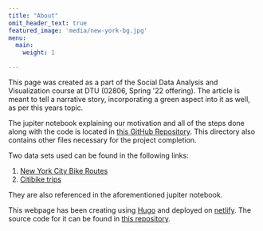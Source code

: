 ```yaml
---
title: "About"
omit_header_text: true
featured_image: 'media/new-york-bg.jpg'
menu:
  main:
    weight: 1

---
```

This page was created as a part of the Social Data Analysis and Visualization course at DTU (02806, Spring '22 offering). The article is meant to tell a narrative story, incorporating a green aspect into it as well, as per this years topic.

The jupiter notebook explaining our motivation and all of the steps done along with the code is located in [this GitHub Repository](https://github.com/jeyjey626/social-data-sources). This directory also contains other files necessary for the project completion.

Two data sets used can be found in the following links:
1.  [New York City Bike Routes](https://data.cityofnewyork.us/Transportation/New-York-City-Bike-Routes/7vsa-caz7?fbclid=IwAR1qhBBuDYaDo53woGk00lEG5IXKk9mrOp2seCaARmlS_Ga_Ifk7046Si7U)
2.  [Citibike trips](https://s3.amazonaws.com/tripdata/index.html?fbclid=IwAR15trP4MTHZSkcCqpxBBYtCJLGnAEycwRhWPrYct6QuMSstojYqAamT_D8)

They are also referenced in the aforementioned jupiter notebook.

This webpage has been creating using [Hugo](https://gohugo.io/) and deployed on [netlify](https://www.netlify.com/). The source code for it can be found in [this repository](https://github.com/jeyjey626/social-data).


